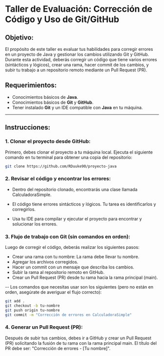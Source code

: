 # Taller de Evaluación: Corrección de Código y Uso de Git/GitHub

## Objetivo:
El propósito de este taller es evaluar tus habilidades para corregir errores en un proyecto de Java y gestionar los cambios utilizando Git y GitHub. Durante esta actividad, deberás corregir un código que tiene varios errores (sintácticos y lógicos), crear una rama, hacer commit de los cambios, y subir tu trabajo a un repositorio remoto mediante un Pull Request (PR).

## Requerimientos:

- Conocimientos básicos de **Java**.
- Conocimientos básicos de **Git** y **GitHub**.
- Tener instalado **Git** y un IDE compatible con **Java** en tu máquina.

---

## Instrucciones:

### 1. **Clonar el proyecto desde GitHub**:
   Primero, debes clonar el proyecto a tu máquina local. Ejecuta el siguiente comando en tu terminal para obtener una copia del repositorio:

   ```bash
   git clone https://github.com/RDuuke90/proyecto-java
   ```

### 2. **Revisar el código y encontrar los errores**:
- Dentro del repositorio clonado, encontrarás una clase llamada CalculadoraSimple.
   
- El código tiene errores sintácticos y lógicos. Tu tarea es identificarlos y corregirlos.
   
- Usa tu IDE para compilar y ejecutar el proyecto para encontrar y solucionar los errores.

### 3. **Flujo de trabajo con Git (sin comandos en orden)**:
Luego de corregir el código, deberás realizar los siguientes pasos:

- Crear una rama con tu nombre: La rama debe llevar tu nombre.
- Agregar los archivos corregidos.
- Hacer un commit con un mensaje que describa los cambios.
- Subir la rama al repositorio remoto en GitHub.
- Crear un Pull Request (PR) desde tu rama hacia la rama principal (main).

-- Los comandos que necesitas usar son los siguientes (pero no están en orden, asegúrate de averiguar el flujo correcto):
``` bash
git add .
git checkout -b tu-nombre
git push origin tu-nombre
git commit -m "Corrección de errores en CalculadoraSimple"
```

### 4. **Generar un Pull Request (PR)**:
Después de subir tus cambios, debes ir a GitHub y crear un Pull Request (PR) solicitando la fusión de tu rama con la rama principal main.
El título del PR debe ser: "Corrección de errores - [Tu nombre]".

